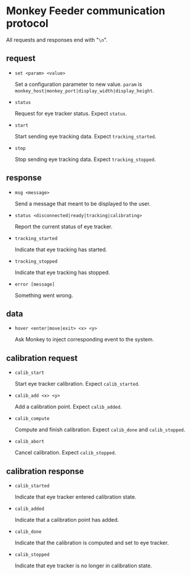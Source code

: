 # Monkey Feeder communication protocol

All requests and responses end with "`\n`".

## request

- `set <param> <value>`

	Set a configuration parameter to new value.
	`param` is `monkey_host|monkey_port|display_width|display_height`.

- `status`

	Request for eye tracker status. Expect `status`.

- `start`

	Start sending eye tracking data. Expect `tracking_started`.

- `stop`

	Stop sending eye tracking data. Expect `tracking_stopped`.

## response

- `msg <message>`

	Send a message that meant to be displayed to the user.

- `status <disconnected|ready|tracking|calibrating>`

	Report the current status of eye tracker.

- `tracking_started`

	Indicate that eye tracking has started.

- `tracking_stopped`

	Indicate that eye tracking has stopped.

- `error [message]`

	Something went wrong.

## data

- `hover <enter|move|exit> <x> <y>`

	Ask Monkey to inject corresponding event to the system.

## calibration request

- `calib_start`

	Start eye tracker calibration. Expect `calib_started`.

- `calib_add <x> <y>`

	Add a calibration point. Expect `calib_added`.

- `calib_compute`

	Compute and finish calibration. Expect `calib_done` and `calib_stopped`.

- `calib_abort`

	Cancel calibration. Expect `calib_stopped`.

## calibration response

- `calib_started`

	Indicate that eye tracker entered calibration state.

- `calib_added`

	Indicate that a calibration point has added.

- `calib_done`

	Indicate that the calibration is computed and set to eye tracker.

- `calib_stopped`

	Indicate that eye tracker is no longer in calibration state.
